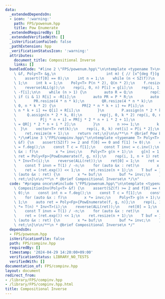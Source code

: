 ```yaml
---
data:
  _extendedDependsOn:
  - icon: ':warning:'
    path: FPS/powenum.hpp
    title: Pow Enumerate
  _extendedRequiredBy: []
  _extendedVerifiedWith: []
  _isVerificationFailed: false
  _pathExtension: hpp
  _verificationStatusIcon: ':warning:'
  attributes:
    document_title: Compositional Inverse
    links: []
  bundledCode: "#line 2 \"FPS/powenum.hpp\"\n\ntemplate <typename T>\nvector<T> PowEnumerate(Poly<T>\
    \ &f, Poly<T> &g,\n                       int m) { // [x^{deg f}]g f^i (i=0..m)\n\
    \    assert(f[0] == 0);\n    int n = 1;\n    while (n < SZ(f))\n        n <<=\
    \ 1;\n    int k = 1;\n    Poly<T> P(n * 2), Q(n * 2);\n    f.resize(n);\n    g.resize(n);\n\
    \    reverse(ALL(g));\n    rep(i, 0, n) P[i] = g[i];\n    rep(i, 1, n) Q[i] =\
    \ -f[i];\n\n    while (n > 1) {\n        auto R = Q;\n        rep(i, 0, SZ(R))\
    \ if (i & 1) R[i] = -R[i];\n        auto PR = P * R;\n        auto QR = Q * R;\n\
    \        PR.resize(4 * n * k);\n        QR.resize(4 * n * k);\n        rep(i,\
    \ 0, n * k * 2) {\n            PR[2 * n * k + i] += P[i];\n            QR[2 *\
    \ n * k + i] += Q[i] + R[i];\n        }\n        P.assign(n * 2 * k, 0);\n   \
    \     Q.assign(n * 2 * k, 0);\n        rep(j, 0, k * 2) rep(i, 0, n / 2) {\n \
    \           P[j * n + i] = PR[j * 2 * n + i * 2 + 1];\n            Q[j * n + i]\
    \ = QR[j * 2 * n + i * 2];\n        }\n        n >>= 1;\n        k <<= 1;\n  \
    \  }\n    vector<T> ret(k);\n    rep(i, 0, k) ret[i] = P[i * 2];\n    reverse(ALL(ret));\n\
    \    ret.resize(m + 1);\n    return ret;\n}\n\n/**\n * @brief Pow Enumerate\n\
    \ */\n#line 3 \"FPS/compinv.hpp\"\n\ntemplate <typename T> Poly<T> CompositionInv(Poly<T>\
    \ &f) {\n    assert(SZ(f) >= 2 and f[0] == 0 and f[1] != 0);\n    const int n\
    \ = f.deg();\n    const T c = f[1];\n    const T invc = c.inv();\n    for (auto\
    \ &x : f)\n        x *= invc;\n    Poly<T> g(n + 1);\n    g[n] = 1;\n    auto\
    \ ret = Poly<Fp>{PowEnumerate(f, g, n)};\n    rep(i, 1, n + 1) ret[i] *= T(n)\
    \ * Inv<T>(i);\n    reverse(ALL(ret));\n    ret[0] = 1;\n    ret = ret.log();\n\
    \    const T invn = T(1) / -n;\n    for (auto &x : ret)\n        x *= invn;\n\
    \    ret = (ret.exp()) << 1;\n    ret.resize(n + 1);\n    T buf = 1;\n    for\
    \ (auto &x : ret) {\n        x *= buf;\n        buf *= invc;\n    }\n    return\
    \ ret;\n}\n\n/**\n * @brief Compositional Inverse\n */\n"
  code: "#pragma once\n#include \"FPS/powenum.hpp\"\n\ntemplate <typename T> Poly<T>\
    \ CompositionInv(Poly<T> &f) {\n    assert(SZ(f) >= 2 and f[0] == 0 and f[1] !=\
    \ 0);\n    const int n = f.deg();\n    const T c = f[1];\n    const T invc = c.inv();\n\
    \    for (auto &x : f)\n        x *= invc;\n    Poly<T> g(n + 1);\n    g[n] =\
    \ 1;\n    auto ret = Poly<Fp>{PowEnumerate(f, g, n)};\n    rep(i, 1, n + 1) ret[i]\
    \ *= T(n) * Inv<T>(i);\n    reverse(ALL(ret));\n    ret[0] = 1;\n    ret = ret.log();\n\
    \    const T invn = T(1) / -n;\n    for (auto &x : ret)\n        x *= invn;\n\
    \    ret = (ret.exp()) << 1;\n    ret.resize(n + 1);\n    T buf = 1;\n    for\
    \ (auto &x : ret) {\n        x *= buf;\n        buf *= invc;\n    }\n    return\
    \ ret;\n}\n\n/**\n * @brief Compositional Inverse\n */"
  dependsOn:
  - FPS/powenum.hpp
  isVerificationFile: false
  path: FPS/compinv.hpp
  requiredBy: []
  timestamp: '2024-04-29 14:20:00+09:00'
  verificationStatus: LIBRARY_NO_TESTS
  verifiedWith: []
documentation_of: FPS/compinv.hpp
layout: document
redirect_from:
- /library/FPS/compinv.hpp
- /library/FPS/compinv.hpp.html
title: Compositional Inverse
---
```

